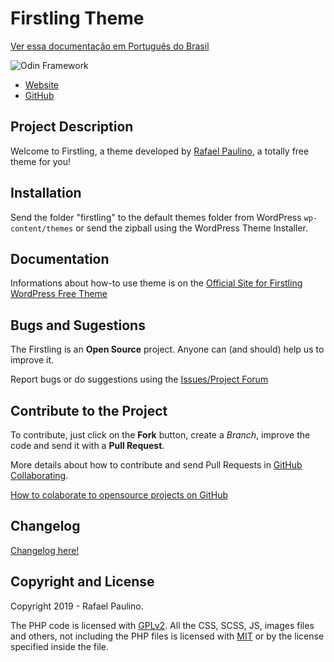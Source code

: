 # Firstling Theme #

[Ver essa documentação em Português do Brasil](https://themes.rafapaulino.com/firstling/documentacao/)

![Odin Framework](https://themes.rafapaulino.com/firstling/wp-content/themes/firstling/screenshot.png)

* [Website](https://themes.rafapaulino.com/firstling/)
* [GitHub](https://github.com/rafapaulino/firstling)

## Project Description ##

Welcome to Firstling, a theme developed by [Rafael Paulino](https://rafapaulino.com), a totally free theme for you!

## Installation ##

Send the folder "firstling" to the default themes folder from WordPress `wp-content/themes` or send the zipball using the WordPress Theme Installer.

## Documentation ##

Informations about how-to use theme is on the [Official Site for Firstling WordPress Free Theme](https://themes.rafapaulino.com/firstling/)


## Bugs and Sugestions ##

The Firstling is an **Open Source** project. Anyone can (and should) help us to improve it.

Report bugs or do suggestions using the [Issues/Project Forum](https://github.com/rafapaulino/firstling/issues)

## Contribute to the Project ##

To contribute, just click on the **Fork** button, create a *Branch*, improve the code and send it with a **Pull Request**.

More details about how to contribute and send Pull Requests in [GitHub Collaborating](https://help.github.com/categories/63/articles).

[How to colaborate to opensource projects on GitHub](http://www.youtube.com/watch?v=H3olaBo83As)

## Changelog ##

[Changelog here!](https://github.com/rafapaulino/firstling)

## Copyright and License ##

Copyright 2019 - Rafael Paulino.

The PHP code is licensed with [GPLv2](http://www.gnu.org/licenses/gpl-2.0.txt).
All the CSS, SCSS, JS, images files and others, not including the PHP files is licensed with [MIT](http://opensource.org/licenses/MIT) or by the license specified inside the file.
